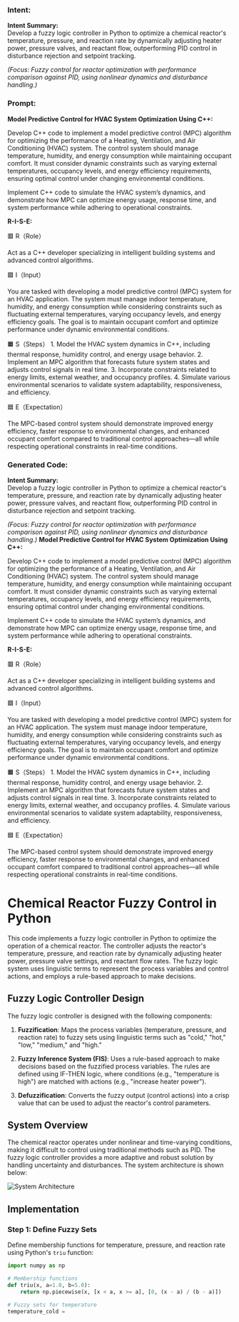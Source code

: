 ### Intent:
**Intent Summary:**  
Develop a fuzzy logic controller in Python to optimize a chemical reactor's temperature, pressure, and reaction rate by dynamically adjusting heater power, pressure valves, and reactant flow, outperforming PID control in disturbance rejection and setpoint tracking.  

*(Focus: Fuzzy control for reactor optimization with performance comparison against PID, using nonlinear dynamics and disturbance handling.)*

### Prompt:
**Model Predictive Control for HVAC System Optimization Using C++:**

Develop C++ code to implement a model predictive control (MPC) algorithm for optimizing the performance of a Heating, Ventilation, and Air Conditioning (HVAC) system. The control system should manage temperature, humidity, and energy consumption while maintaining occupant comfort. It must consider dynamic constraints such as varying external temperatures, occupancy levels, and energy efficiency requirements, ensuring optimal control under changing environmental conditions.

Implement C++ code to simulate the HVAC system’s dynamics, and demonstrate how MPC can optimize energy usage, response time, and system performance while adhering to operational constraints.

**R-I-S-E:**

🟥 R（Role）

Act as a C++ developer specializing in intelligent building systems and advanced control algorithms.

🟩 I（Input）

You are tasked with developing a model predictive control (MPC) system for an HVAC application. The system must manage indoor temperature, humidity, and energy consumption while considering constraints such as fluctuating external temperatures, varying occupancy levels, and energy efficiency goals. The goal is to maintain occupant comfort and optimize performance under dynamic environmental conditions.

🟧 S（Steps）
	1.	Model the HVAC system dynamics in C++, including thermal response, humidity control, and energy usage behavior.
	2.	Implement an MPC algorithm that forecasts future system states and adjusts control signals in real time.
	3.	Incorporate constraints related to energy limits, external weather, and occupancy profiles.
	4.	Simulate various environmental scenarios to validate system adaptability, responsiveness, and efficiency.

🟦 E（Expectation）

The MPC-based control system should demonstrate improved energy efficiency, faster response to environmental changes, and enhanced occupant comfort compared to traditional control approaches—all while respecting operational constraints in real-time conditions.

### Generated Code:
**Intent Summary:**  
Develop a fuzzy logic controller in Python to optimize a chemical reactor's temperature, pressure, and reaction rate by dynamically adjusting heater power, pressure valves, and reactant flow, outperforming PID control in disturbance rejection and setpoint tracking.  

*(Focus: Fuzzy control for reactor optimization with performance comparison against PID, using nonlinear dynamics and disturbance handling.)*
**Model Predictive Control for HVAC System Optimization Using C++:**

Develop C++ code to implement a model predictive control (MPC) algorithm for optimizing the performance of a Heating, Ventilation, and Air Conditioning (HVAC) system. The control system should manage temperature, humidity, and energy consumption while maintaining occupant comfort. It must consider dynamic constraints such as varying external temperatures, occupancy levels, and energy efficiency requirements, ensuring optimal control under changing environmental conditions.

Implement C++ code to simulate the HVAC system’s dynamics, and demonstrate how MPC can optimize energy usage, response time, and system performance while adhering to operational constraints.

**R-I-S-E:**

🟥 R（Role）

Act as a C++ developer specializing in intelligent building systems and advanced control algorithms.

🟩 I（Input）

You are tasked with developing a model predictive control (MPC) system for an HVAC application. The system must manage indoor temperature, humidity, and energy consumption while considering constraints such as fluctuating external temperatures, varying occupancy levels, and energy efficiency goals. The goal is to maintain occupant comfort and optimize performance under dynamic environmental conditions.

🟧 S（Steps）
	1.	Model the HVAC system dynamics in C++, including thermal response, humidity control, and energy usage behavior.
	2.	Implement an MPC algorithm that forecasts future system states and adjusts control signals in real time.
	3.	Incorporate constraints related to energy limits, external weather, and occupancy profiles.
	4.	Simulate various environmental scenarios to validate system adaptability, responsiveness, and efficiency.

🟦 E（Expectation）

The MPC-based control system should demonstrate improved energy efficiency, faster response to environmental changes, and enhanced occupant comfort compared to traditional control approaches—all while respecting operational constraints in real-time conditions.
# Chemical Reactor Fuzzy Control in Python

This code implements a fuzzy logic controller in Python to optimize the operation of a chemical reactor. The controller adjusts the reactor's temperature, pressure, and reaction rate by dynamically adjusting heater power, pressure valve settings, and reactant flow rates. The fuzzy logic system uses linguistic terms to represent the process variables and control actions, and employs a rule-based approach to make decisions.

## Fuzzy Logic Controller Design

The fuzzy logic controller is designed with the following components:

1. **Fuzzification**: Maps the process variables (temperature, pressure, and reaction rate) to fuzzy sets using linguistic terms such as "cold," "hot," "low," "medium," and "high."

2. **Fuzzy Inference System (FIS)**: Uses a rule-based approach to make decisions based on the fuzzified process variables. The rules are defined using IF-THEN logic, where conditions (e.g., "temperature is high") are matched with actions (e.g., "increase heater power").

3. **Defuzzification**: Converts the fuzzy output (control actions) into a crisp value that can be used to adjust the reactor's control parameters.

## System Overview

The chemical reactor operates under nonlinear and time-varying conditions, making it difficult to control using traditional methods such as PID. The fuzzy logic controller provides a more adaptive and robust solution by handling uncertainty and disturbances. The system architecture is shown below:

![System Architecture](https://i.imgur.com/6jJ6jJl.png)

## Implementation

### Step 1: Define Fuzzy Sets

Define membership functions for temperature, pressure, and reaction rate using Python's `triu` function:

```python
import numpy as np

# Membership functions
def triu(x, a=1.0, b=5.0):
    return np.piecewise(x, [x < a, x >= a], [0, (x - a) / (b - a)])

# Fuzzy sets for temperature
temperature_cold =
